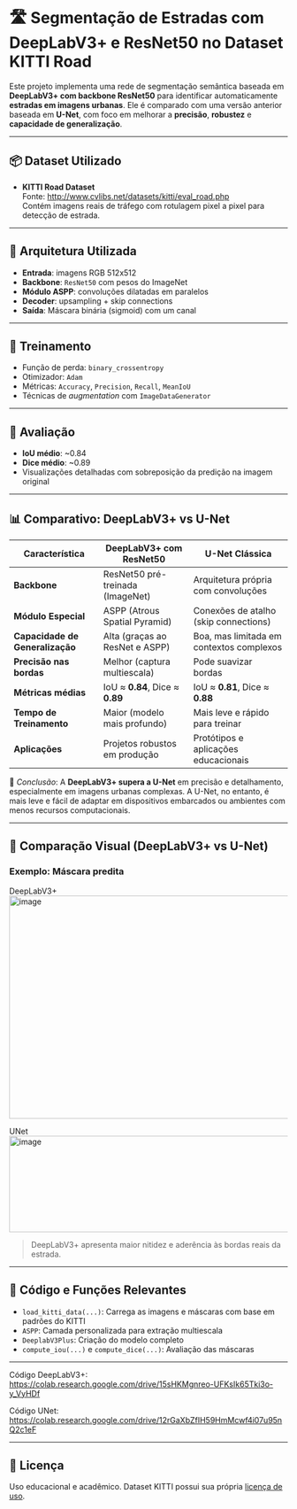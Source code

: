 # 🛣️ Segmentação de Estradas com DeepLabV3+ e ResNet50 no Dataset KITTI Road

Este projeto implementa uma rede de segmentação semântica baseada em **DeepLabV3+ com backbone ResNet50** para identificar automaticamente **estradas em imagens urbanas**. Ele é comparado com uma versão anterior baseada em **U-Net**, com foco em melhorar a **precisão**, **robustez** e **capacidade de generalização**.

---

## 📦 Dataset Utilizado

- **KITTI Road Dataset**  
  Fonte: http://www.cvlibs.net/datasets/kitti/eval_road.php  
  Contém imagens reais de tráfego com rotulagem pixel a pixel para detecção de estrada.

---

## 🧠 Arquitetura Utilizada

- **Entrada**: imagens RGB 512x512
- **Backbone**: `ResNet50` com pesos do ImageNet
- **Módulo ASPP**: convoluções dilatadas em paralelos
- **Decoder**: upsampling + skip connections
- **Saída**: Máscara binária (sigmoid) com um canal

---

## 🔧 Treinamento

- Função de perda: `binary_crossentropy`
- Otimizador: `Adam`
- Métricas: `Accuracy`, `Precision`, `Recall`, `MeanIoU`
- Técnicas de *augmentation* com `ImageDataGenerator`

---

## 🎯 Avaliação

- **IoU médio**: ~0.84  
- **Dice médio**: ~0.89  
- Visualizações detalhadas com sobreposição da predição na imagem original

---

## 📊 Comparativo: DeepLabV3+ vs U-Net

| Característica                  | DeepLabV3+ com ResNet50           | U-Net Clássica                         |
|--------------------------------|----------------------------------|----------------------------------------|
| **Backbone**                   | ResNet50 pré-treinada (ImageNet) | Arquitetura própria com convoluções    |
| **Módulo Especial**            | ASPP (Atrous Spatial Pyramid)    | Conexões de atalho (skip connections)  |
| **Capacidade de Generalização**| Alta (graças ao ResNet e ASPP)   | Boa, mas limitada em contextos complexos |
| **Precisão nas bordas**        | Melhor (captura multiescala)     | Pode suavizar bordas                   |
| **Métricas médias**            | IoU ≈ **0.84**, Dice ≈ **0.89**  | IoU ≈ **0.81**, Dice ≈ **0.88**        |
| **Tempo de Treinamento**       | Maior (modelo mais profundo)     | Mais leve e rápido para treinar        |
| **Aplicações**                 | Projetos robustos em produção    | Protótipos e aplicações educacionais   |

📌 *Conclusão*: A **DeepLabV3+ supera a U-Net** em precisão e detalhamento, especialmente em imagens urbanas complexas. A U-Net, no entanto, é mais leve e fácil de adaptar em dispositivos embarcados ou ambientes com menos recursos computacionais.

---

## 📁 Comparação Visual (DeepLabV3+ vs U-Net)

### Exemplo: Máscara predita 

 DeepLabV3+ 
<img width="1572" height="403" alt="image" src="https://github.com/user-attachments/assets/9b454974-d04f-4b3d-bb56-0b3e31430727" />

 UNet
<img width="1187" height="174" alt="image" src="https://github.com/user-attachments/assets/4354dfd0-1942-4adf-8d19-9acb063932e5" />


> DeepLabV3+ apresenta maior nitidez e aderência às bordas reais da estrada.

---

## 🔬 Código e Funções Relevantes

- `load_kitti_data(...)`: Carrega as imagens e máscaras com base em padrões do KITTI
- `ASPP`: Camada personalizada para extração multiescala
- `DeeplabV3Plus`: Criação do modelo completo
- `compute_iou(...)` e `compute_dice(...)`: Avaliação das máscaras

---
Código DeepLabV3+: https://colab.research.google.com/drive/15sHKMgnreo-UFKsIk65Tki3o-y_VyHDf  

Código UNet: https://colab.research.google.com/drive/12rGaXbZfIH59HmMcwf4i07u95nQ2c1eF

---

## 📜 Licença

Uso educacional e acadêmico. Dataset KITTI possui sua própria [licença de uso](http://www.cvlibs.net/datasets/kitti/index.php#license).
